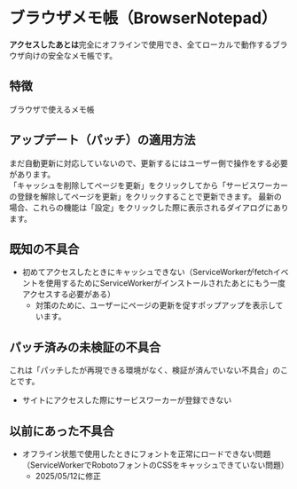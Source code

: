 # ブラウザメモ帳（BrowserNotepad）
**アクセスしたあとは**完全にオフラインで使用でき、全てローカルで動作するブラウザ向けの安全なメモ帳です。

## 特徴
ブラウザで使えるメモ帳

## アップデート（パッチ）の適用方法
まだ自動更新に対応していないので、更新するにはユーザー側で操作をする必要があります。
<br>
「キャッシュを削除してページを更新」をクリックしてから「サービスワーカーの登録を解除してページを更新」をクリックすることで更新できます。
最新の場合、これらの機能は「設定」をクリックした際に表示されるダイアログにあります。

## 既知の不具合
- 初めてアクセスしたときにキャッシュできない（ServiceWorkerがfetchイベントを使用するためにServiceWorkerがインストールされたあとにもう一度アクセスする必要がある）
  - 対策のために、ユーザーにページの更新を促すポップアップを表示しています。

## パッチ済みの未検証の不具合
これは「パッチしたが再現できる環境がなく、検証が済んでいない不具合」のことです。
- サイトにアクセスした際にサービスワーカーが登録できない

## 以前にあった不具合
- オフライン状態で使用したときにフォントを正常にロードできない問題（ServiceWorkerでRobotoフォントのCSSをキャッシュできていない問題）
  - 2025/05/12に修正
